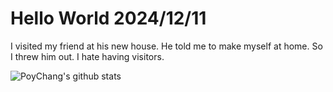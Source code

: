 # Hello World 2024/12/11

I visited my friend at his new house. He told me to make myself at home. So I threw him out. I hate having visitors.

![PoyChang's github stats](https://github-readme-stats.vercel.app/api?username=poychang&show_icons=true&theme=dracula)
